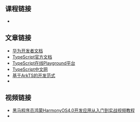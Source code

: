 ## 课程链接

+ 

## 文章链接

+ [华为开发者文档](https://developer.huawei.com/consumer/cn/doc/)
+ [TypeScript官方文档](https://www.typescriptlang.org/docs/)
+ [TypeScript在线Playground平台](https://www.typescriptlang.org/play)
+ [TypeScript中文网](https://www.tslang.cn/)
+ [基于ArkTS的开发范式](https://developer.harmonyos.com/cn/docs/documentation/doc-guides/arkui-overview-0000001281480754)
+ 

## 视频链接

+ [黑马程序员鸿蒙HarmonyOS4.0开发应用从入门到实战视频教程](https://www.bilibili.com/video/BV1Sa4y1Z7B1?p=1&vd_source=475aa3dc94d4cf1dde79bca9d03c493e)
+ 
